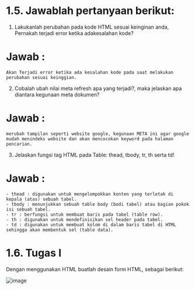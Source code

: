 # 1.5. Jawablah pertanyaan berikut:

  1. Lakukanlah perubahan pada kode HTML sesuai keinginan anda,
    Pernakah terjadi error ketika adakesalahan kode?
  # Jawab : 
    Akan Terjadi error ketika ada kesalahan kode pada saat melakukan perubahan sesuai keinggian.
    
  2. Cobalah ubah nilai meta refresh <meta HTTP-EQUIV="REFRESH"
    content="5; url=http://google.co.id"> apa yang terjadi?, maka jelaskan
    apa diantara kegunaan meta dokumen?
  # Jawab : 
    merubah tampilan seperti website google, kegunaan META ini agar google mudah menindeks website dan akan mencocokan keyword pada halaman pencarian.
    
  3. Jelaskan fungsi tag HTML pada Table: thead, tbody, tr, th serta td!
  # Jawab : 
    - thead : digunakan untuk mengelompokkan konten yang terletak di kepala (atas) sebuah tabel.
    - tbody : menunjukkan sebuah table body (bodi tabel) atau bagian pokok isi sebuah tabel.
    - tr : berfungsi untuk membuat baris pada tabel (table row).
    - th : digunakan untuk mendefinisikan sel header pada tabel.
    - td : digunakan untuk membuat kolom di dalam baris tabel di HTML sehingga akan membentuk sel (table data).
    
# 1.6. Tugas I

  Dengan menggunakan HTML buatlah desain form HTML, sebagai berikut:
  
![image](https://user-images.githubusercontent.com/72422050/138559501-f3c5c2cc-64c0-4020-9f39-2f6a813b9e67.png)
